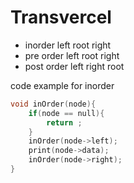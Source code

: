 # Transvercel

- inorder
  left root right
- pre order
  left root right
- post order
  left right root

code example for inorder

```c++
void inOrder(node){
    if(node == null){
        return ;
    }
    inOrder(node->left);
    print(node->data);
    inOrder(node->right);
}
```
